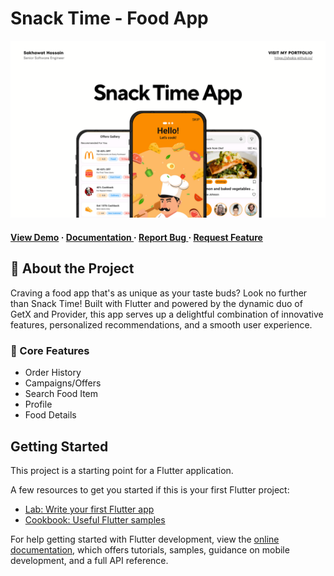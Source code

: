 # Snack Time - Food App

<img src="https://github.com/shakiz/snack_time_app/blob/master/assets/screenshots/app_banner.png?raw=true">

<h4> <a href=https://youtu.be/23tereRbLvw>View Demo</a> <span> · </span> <a href="https://github.com/shakiz/snack_time_app/blob/master/README.md"> Documentation </a> <span> · </span> <a href="https://github.com/shakiz/snack_time_app/issues"> Report Bug </a> <span> · </span> <a href="https://github.com/shakiz/snack_time_app/issues"> Request Feature </a> </h4>

## :star2: About the Project

Craving a food app that's as unique as your taste buds? Look no further than Snack Time! Built with
Flutter and powered by the dynamic duo of GetX and Provider, this app serves up a delightful
combination of innovative features, personalized recommendations, and a smooth user experience.

### :dart: Core Features

- Order History
- Campaigns/Offers
- Search Food Item
- Profile
- Food Details

## Getting Started

This project is a starting point for a Flutter application.

A few resources to get you started if this is your first Flutter project:

- [Lab: Write your first Flutter app](https://docs.flutter.dev/get-started/codelab)
- [Cookbook: Useful Flutter samples](https://docs.flutter.dev/cookbook)

For help getting started with Flutter development, view the
[online documentation](https://docs.flutter.dev/), which offers tutorials,
samples, guidance on mobile development, and a full API reference.
